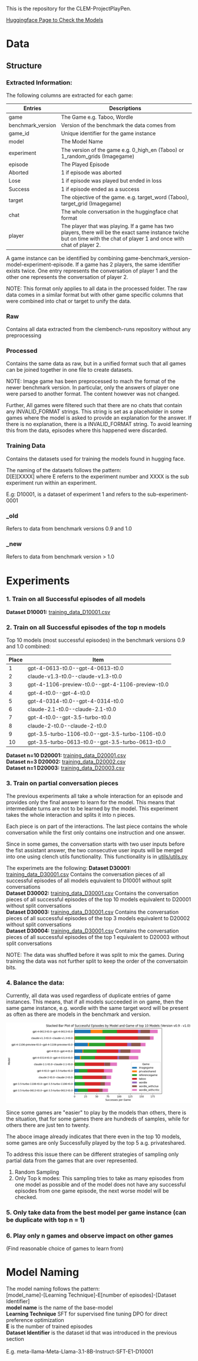 This is the repository for the CLEM-ProjectPlayPen.

[Huggingface Page to Check the Models](https://huggingface.co/Nicohst)


# Data

## Structure

### Extracted Information:
The following columns are extracted for each game:

| Entries              | Descriptions                                                                                                                                                               |
|---------------------|----------------------------------------------------------------------------------------------------------------------------------------------------------------------------|
| game                 | The Game e.g. Taboo, Wordle                                                                                                                                                |
| benchmark_version    | Version of the benchmark the data comes from                                                                                                                               |
| game_id              | Unique identifier for the game instance                                                                                                                                    |
| model                | The Model Name                                                                                                                                                             |
| experiment           | The version of the game e.g. 0_high_en (Taboo) or 1_random_grids  (Imagegame)                                                                                              |
| episode              | The Played Episode                                                                                                                                                         |
| Aborted              | 1 if episode was aborted                                                                                                                                                   |
| Lose                 | 1 if episode was played but ended in loss                                                                                                                                  |
| Success              | 1 if episode ended as a success                                                                                                                                            |
| target               | The objective of the game. e.g. target_word (Taboo), target_grid (Imagegame)                                                                                               |
| chat                 | The whole conversation in the huggingface chat format                                                                                                                      |
| player               | The player that was playing. If a game has two players, there will be the exact same instance twiche but on time with the chat of player 1 and once with chat of player 2. |

A game instance can be identified by combining game-benchmark_version-model-experiment-episode.
If a game has 2 players, the same identifier exists twice. One entry represents the conversation of player 1 and the other one represents
the conversation of player 2.

NOTE: This format only applies to all data in the processed folder. The raw data comes in a similar format but with other game
specific columns that were combined into chat or target to unify the data.

### Raw
Contains all data extracted from the clembench-runs repository without any preprocessing

### Processed
Contains the same data as raw, but in a unified format such that all games can be joined together in one file to create datasets.

NOTE: Image game has been preprocessed to mach the format of the newer benchmark version.
In particular, only the answers of player one were parsed to another format. The content however was not changed.

Further, All games were filtered such that there are no chats that contain any INVALID_FORMAT strings.
This string is set as a placeholder in some games where the model is asked to provide an explanation for the answer.
If there is no explanation, there is a INVALID_FORMAT string. To avoid learning this from the data, episodes where this happened were discarded.

### Training Data
Contains the datasets used for training the models found in hugging face.

The naming of the datasets follows the pattern: <br>
D[E][XXXX] where E referrs to the experiment number and XXXX is the sub experiment run within an experiment.<br>

E.g: D10001, is a dataset of experiment 1 and refers to the sub-experiment-0001

### _old
Refers to data from benchmark versions 0.9 and 1.0

### _new
Refers to data from benchmark version > 1.0

# Experiments
### 1. Train on all Successful episodes of all models
**Dataset D10001:** [training_data_D10001.csv](./data/training_data/D10001.csv)

### 2. Train on all Successful episodes of the top n models
Top 10 models (most successful episodes) in the benchmark versions 0.9 and 1.0 combined:

| Place | Item |
|-------|------|
| 1 | gpt-4-0613-t0.0--gpt-4-0613-t0.0 |
| 2 | claude-v1.3-t0.0--claude-v1.3-t0.0 |
| 3 | gpt-4-1106-preview-t0.0--gpt-4-1106-preview-t0.0 |
| 4 | gpt-4-t0.0--gpt-4-t0.0 |
| 5 | gpt-4-0314-t0.0--gpt-4-0314-t0.0 |
| 6 | claude-2.1-t0.0--claude-2.1-t0.0 |
| 7 | gpt-4-t0.0--gpt-3.5-turbo-t0.0 |
| 8 | claude-2-t0.0--claude-2-t0.0 |
| 9 | gpt-3.5-turbo-1106-t0.0--gpt-3.5-turbo-1106-t0.0 |
| 10 | gpt-3.5-turbo-0613-t0.0--gpt-3.5-turbo-0613-t0.0 |

**Dataset n=10 D20001:** [training_data_D20001.csv](./data/training_data/D20001.csv) </br>
**Dataset n=3 D20002:** [training_data_D20002.csv](./data/training_data/D20002.csv) </br>
**Dataset n=1 D20003:**  [training_data_D20003.csv](./data/training_data/D20003.csv) </br>

### 3. Train on partial conversation pieces
The previous experiments all take a whole interaction for an episode and provides only the final answer to learn for the model.
This means that intermediate turns are not to be learned by the model. This experiment takes the whole interaction and splits it into n pieces.

Each piece is on part of the interactions. The last piece contains the whole conversation while the first only contains one instruction and one answer.

Since in some games, the conversation starts with two user inputs before the fist assistant answer, the two consecutive user inputs will be merged into one 
using clench utils functionality. This functionality is in [utils/utils.py](./src/utils/utils.py)

The experimets are the following:
**Dataset D30001:** [training_data_D30001.csv](./data/training_data/D30001.csv)  Contains the conversation pieces of all successful episodes of all models equivalent to D10001 without split conversations</br>
**Dataset D30002:** [training_data_D30001.csv](./data/training_data/D30002.csv)  Contains the conversation pieces of all successful episodes of the top 10 models equivalent to D20001 without split conversations</br>
**Dataset D30003:** [training_data_D30001.csv](./data/training_data/D30003.csv)  Contains the conversation pieces of all successful episodes of the top 3 models equivalent to D20002 without split conversations</br>
**Dataset D30004:** [training_data_D30001.csv](./data/training_data/D30004.csv)  Contains the conversation pieces of all successful episodes of the top 1 equivalent to D20003 without split conversations</br>

NOTE: The data was shuffled before it was split to mix the games. During training the data was not further split to keep the order of the conversatoin bits.

### 4. Balance the data:
Currently, all data was used regardless of duplicate entries of game instances. This means, that if all models succeeded in on game, then
the same game instance, e.g. wordle with the same target word will be present as often as there are models in the benchmark and version.

<img src="./Plots/Barchart_Top_k_Models_v0_9-1_0.png" alt="Stacked Bar Plot of Successful Episodes">

Since some games are "easier" to play by the models than others, there is the situation, that for some games there are hundreds of samples, while for 
others there are just ten to twenty.

The aboce image already indicates that there even in the top 10 models, some games are only Successfully played by the top 5 a.g. privateshared.

To address this issue there can be different strategies of sampling only partial data from the games that are over represented.

1. Random Sampling
2. Only Top k modes: This sampling tries to take as many episodes from one model as possible and of the model does not have any successful episodes from 
one game episode, the next worse model will be checked.

### 5. Only take data from the best model per game instance (can be duplicate with top n = 1)

### 6. Play only n games and observe impact on other games
(Find reasonable choice of games to learn from)


# Model Naming
The model naming follows the pattern:<br>
[model_name]-[Learning Technique]-E[number of episodes]-[Dataset Identifier] <br>
**model name** is the name of the base-model<br>
**Learning Technique** SFT for supervised fine tuning DPO for direct preference optimization<br>
**E** is the number of trained episodes<br>
**Dataset Identifier** is the dataset id that was introduced in the previous section<br><br>
E.g. meta-llama-Meta-Llama-3.1-8B-Instruct-SFT-E1-D10001